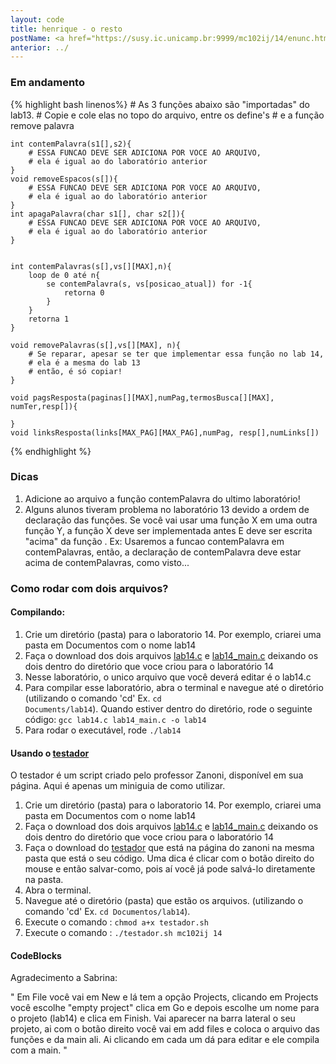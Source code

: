 ```yaml
---
layout: code
title: henrique - o resto
postName: <a href="https://susy.ic.unicamp.br:9999/mc102ij/14/enunc.html">Laboratório 14 - Pesquisas</a>
anterior: ../
---
```


### Em andamento

{% highlight bash linenos%}
    # As 3 funções abaixo são "importadas" do lab13.
    # Copie e cole elas no topo do arquivo, entre os define's
    # e a função remove palavra

    int contemPalavra(s1[],s2){
        # ESSA FUNCAO DEVE SER ADICIONA POR VOCE AO ARQUIVO,
        # ela é igual ao do laboratório anterior
    }
    void removeEspacos(s[]){
        # ESSA FUNCAO DEVE SER ADICIONA POR VOCE AO ARQUIVO,
        # ela é igual ao do laboratório anterior
    }
    int apagaPalavra(char s1[], char s2[]){
        # ESSA FUNCAO DEVE SER ADICIONA POR VOCE AO ARQUIVO,
        # ela é igual ao do laboratório anterior
    }


    int contemPalavras(s[],vs[][MAX],n){
        loop de 0 até n{
            se contemPalavra(s, vs[posicao_atual]) for -1{
                retorna 0
            }
        }
        retorna 1
    }

    void removePalavras(s[],vs[][MAX], n){
        # Se reparar, apesar se ter que implementar essa função no lab 14,
        # ela é a mesma do lab 13
        # então, é só copiar!
    }

    void pagsResposta(paginas[][MAX],numPag,termosBusca[][MAX], numTer,resp[]){

    }
    void linksResposta(links[MAX_PAG][MAX_PAG],numPag, resp[],numLinks[])

{% endhighlight %}

### Dicas
1. Adicione ao arquivo a função contemPalavra do ultimo laboratório!
2. Alguns alunos tiveram problema no laboratório 13 devido a ordem de declaração das funções. Se você vai usar uma função X em uma outra função Y, a função X deve ser implementada antes E deve ser escrita "acima" da função . Ex: Usaremos a funcao contemPalavra em contemPalavras, então, a declaração de contemPalavra deve estar acima de contemPalavras, como visto...

### Como rodar com dois arquivos?

#### Compilando:
1. Crie um diretório (pasta) para o laboratorio 14. Por exemplo, criarei uma pasta em Documentos com o nome lab14
2. Faça o download dos dois arquivos [lab14.c](https://susy.ic.unicamp.br:9999/mc102ij/14/aux/lab14.c) e [lab14_main.c](https://susy.ic.unicamp.br:9999/mc102ij/14/aux/lab14_main.c) deixando os dois dentro do diretório que voce criou para o laboratório 14
3. Nesse laboratório, o unico arquivo que você deverá editar é o lab14.c
4. Para compilar esse laboratório, abra o terminal e navegue até o diretório (utilizando o comando 'cd' Ex. <code>cd Documents/lab14</code>). Quando estiver dentro do diretório, rode o seguinte código:
<code>gcc lab14.c lab14_main.c -o lab14</code>
5. Para rodar o executável, rode <code>./lab14</code>

#### Usando o [testador](http://www.ic.unicamp.br/~zanoni/mc102/2016-1s/testador/)
O testador é um script criado pelo professor Zanoni, disponível em sua página. Aqui é apenas um miniguia de como utilizar.

 1. Crie um diretório (pasta) para o laboratorio 14. Por exemplo, criarei uma pasta em Documentos com o nome lab14
 2. Faça o download dos dois arquivos [lab14.c](https://susy.ic.unicamp.br:9999/mc102ij/14/aux/lab14.c) e [lab14_main.c](https://susy.ic.unicamp.br:9999/mc102ij/14/aux/lab14_main.c) deixando os dois dentro do diretório que voce criou para o laboratório 14
 3. Faça o download do [testador](http://www.ic.unicamp.br/~zanoni/mc102/2016-1s/testador/testador.sh) que está na página do zanoni na mesma pasta que está o seu código. Uma dica é clicar com o botão direito do mouse e então salvar-como, pois aí você já pode salvá-lo diretamente na pasta.
 4. Abra o terminal.
 5. Navegue até o diretório (pasta) que estão os arquivos. (utilizando o comando 'cd' Ex. `cd Documentos/lab14`).
 6. Execute o comando : `chmod a+x testador.sh`
 7. Execute o comando : `./testador.sh mc102ij 14`

#### CodeBlocks
Agradecimento a Sabrina:

" Em File você vai em New e lá tem a opção Projects, clicando em Projects você escolhe "empty project" clica em Go e depois escolhe um nome para o projeto (lab14) e clica em Finish. Vai aparecer na barra lateral o seu projeto, ai com o botão direito você vai em add files e coloca o arquivo das funções e da main ali. Ai clicando em cada um dá para editar e ele compila com a main. "

